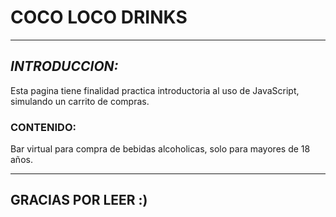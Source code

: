 # COCO LOCO DRINKS
***

## ***INTRODUCCION:***
Esta pagina tiene finalidad practica introductoria al uso de JavaScript, simulando un carrito de compras.

### CONTENIDO:
Bar virtual para compra de bebidas alcoholicas, solo para mayores de 18 años.

***
## GRACIAS POR LEER :)

